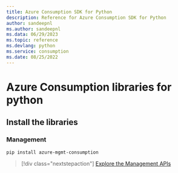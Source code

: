 ```yaml
---
title: Azure Consumption SDK for Python
description: Reference for Azure Consumption SDK for Python
author: sandeepnl
ms.author: sandeepnl
ms.data: 06/29/2023
ms.topic: reference
ms.devlang: python
ms.service: consumption
ms.date: 08/25/2022
---
```

# Azure Consumption libraries for python

## Install the libraries


### Management

```bash
pip install azure-mgmt-consumption
```
> [!div class="nextstepaction"]
> [Explore the Management APIs](/python/api/overview/azure/mgmt-consumption-readme)